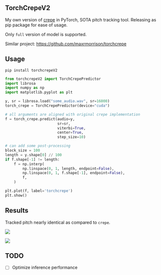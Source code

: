 ## TorchCrepeV2

My own version of [crepe](https://github.com/marl/crepe) in PyTorch, SOTA pitch tracking tool. Releasing as pip package for ease of usage.

Only `full` version of model is supported.

Similar project: https://github.com/maxrmorrison/torchcrepe

## Usage

`pip install torchcrepeV2`

```python
from torchcrepeV2 import TorchCrepePredictor
import librosa
import numpy as np
import matplotlib.pyplot as plt

y, sr = librosa.load("some_audio.wav", sr=16000)
torch_crepe = TorchCrepePredictor(device="cuda")

# all arguments are aligned with original crepe implementation
f = torch_crepe.predict(audio=y, 
                        sr=sr,
                        viterbi=True, 
                        center=True, 
                        step_size=10)

# can add some post-processing
block_size = 100
length = y.shape[0] // 100
if f.shape[-1] != length:
    f = np.interp(
        np.linspace(0, 1, length, endpoint=False),
        np.linspace(0, 1, f.shape[-1], endpoint=False),
        f,
    )

plt.plot(f, label='torchcrepe')
plt.show()
```

## Results

Tracked pitch nearly identical as compared to `crepe`.

![](sample_1.png)

![](sample_2.png)

## TODO
- [ ] Optimize inference performance
